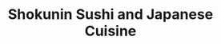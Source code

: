 ---
layout: place
title: "Shokunin Sushi and Japanese Cuisine"
permalink: /nebraska/lincoln/shokunin-sushi-and-japanese-cuisine.html
stateAbbr: NE
stateName: Nebraska
cityName: Lincoln
seo:
  name: "Shokunin Sushi and Japanese Cuisine"
  type: Restaurant
  links: http://facebook.com/Shokunin.Lincoln/
description: "Shokunin Sushi and Japanese Cuisine serves delicious sushi in Lincoln, Nebraska. Try fresh Japanese dishes for a great dining experience. "
place_id: ChIJ0xHt_o-_locR5OM_Gx_-zcs
photos:
  - name: >-
      places/ChIJ0xHt_o-_locR5OM_Gx_-zcs/photos/AeeoHcKbvJsHxf9-ARynQ6AlxOp1hmxQbz18TKXznxSTduXu6dSgkkskTGPomNNQewPV-eP69uwiZTUg9y1v-y1aAh186gv_pI8wQJN4WIJLAT3c8_1xA151c18ViRY1zhs22eVfhdrnR8hApaabgeLhbY2iOkupto8CoOVW3n-7peA-nHdWFYaNSnIid74SGtA5YE57fJEbvGZHO5QV1sQ9_YsLkhdyLESglC4HH81rIxRUyu4lGrP_wEpGGstUoAStnuW7jCh3upK0gICZJguh1itUrrMwauHJLK5zzMT2HVEoXWNFDXTvUORAlxpQ0VR4zNm83nEy4DQRhm-_fabPcRD_Eea-14x30KlxuCqLCR5BlQq6S5ey-WBY4qBmF6ZM1E8mZZByapkMp5YB4FGf5q1O_BzBiR1L1VFvipfdOzQY5A
    widthPx: 4032
    heightPx: 3024
    authorAttributions:
      - displayName: '& So On • Net'
        uri: https://maps.google.com/maps/contrib/111919168884137753907
        photoUri: >-
          https://lh3.googleusercontent.com/a-/ALV-UjWmAZHDTJZjtDTM3BKNl2s0Sha_qamnnyXIl_D7SnytGp9haYxtXA=s100-p-k-no-mo
    flagContentUri: >-
      https://www.google.com/local/imagery/report/?cb_client=maps_api_places.places_api&image_key=!1e10!2sCIHM0ogKEICAgIDqu-e1UQ&hl=en-US
    googleMapsUri: >-
      https://www.google.com/maps/place//data=!3m4!1e2!3m2!1sCIHM0ogKEICAgIDqu-e1UQ!2e10!4m2!3m1!1s0x8796bf8ffeed11d3:0xcbcdfe1f1b3fe3e4
  - name: >-
      places/ChIJ0xHt_o-_locR5OM_Gx_-zcs/photos/AeeoHcJGwCkY6UTZyVgjtZsi_6S3Qo9LKGUUcWRkWLc2rnz-VqHRATh6dGuP90ZxWuXoKnDnCQnx13QhSuh9nnm-M0zZ-QkgPHaU8lx-8uWlnSjLzxutIi6euft8lq3IyoCsjjIZhmxR2BY3dv2Yeotxi1d8AOkKgtmGKTyrZESg9tTy6bcCO3100G22EgQS-RFVMAyR9LPjhx3NsDukKjCC-FCih8vSbaBn6oNUDNcayOXxJ6DPfDG4f4QZaIMAfUAPCvXwen6DAR_QA1IgW_UWiSBXenR2DvuLAlQmdiTxYllo7A
    widthPx: 3024
    heightPx: 4032
    authorAttributions:
      - displayName: Shokunin Sushi and Japanese Cuisine
        uri: https://maps.google.com/maps/contrib/110158237258994508275
        photoUri: >-
          https://lh3.googleusercontent.com/a/ACg8ocK6oJFGIF-jUmDd8Gm3-ycjWOc3mj7MUE7GkrjO5Jt99z626Q=s100-p-k-no-mo
    flagContentUri: >-
      https://www.google.com/local/imagery/report/?cb_client=maps_api_places.places_api&image_key=!1e10!2sAF1QipPqSF7LwrkwfmTrXidIe6RH3NMaUfQZgvcH7YxD&hl=en-US
    googleMapsUri: >-
      https://www.google.com/maps/place//data=!3m4!1e2!3m2!1sAF1QipPqSF7LwrkwfmTrXidIe6RH3NMaUfQZgvcH7YxD!2e10!4m2!3m1!1s0x8796bf8ffeed11d3:0xcbcdfe1f1b3fe3e4
  - name: >-
      places/ChIJ0xHt_o-_locR5OM_Gx_-zcs/photos/AeeoHcK_e9pJ9OzJ6Mo09-sO3FrhmOnrgT63xmRcncwC9wiZv9boz7znCJr72HvUJzK613atmu6lTHd6YYRmQh_NY_OxiZvp_3frDn9o_82oJZ8vcG-2mhUA0rBdNlgXF1t9KHmyy6RtIX9SB2_XqAbMV12B7jNHUnWUc1Zvtcs5Ir03jIsklwi5RfeVrqRN3e6LIwwiCwju11g6qorwDKE9UvZj_mIPmoWv4NzkAdwj3aGnrvCtl_ZrosXR5QVmlFgN7u9HEi_pF50Iwgfs_ofHQk_XdLQOXCWLqpPfu54qgt53DfDQYJqu9KkKcEggJVklSIlM2xxp1joZh5zhHDTmyAxiAPOIKVpkYnGcSzGQ9icHmlBppF74SQJfOnTP1ADXT3rBK7tSGJUSxqWSF43WQ4zy_b9FK7I_1Rue-yDpLfR4qiWD
    widthPx: 4080
    heightPx: 3072
    authorAttributions:
      - displayName: David St. Hilaire
        uri: https://maps.google.com/maps/contrib/116721670480089574423
        photoUri: >-
          https://lh3.googleusercontent.com/a-/ALV-UjVWwHR-YyIrBIxFleuDADDuxaNLBdXndFPwf1CVaDTTk-q4MSdc4Q=s100-p-k-no-mo
    flagContentUri: >-
      https://www.google.com/local/imagery/report/?cb_client=maps_api_places.places_api&image_key=!1e10!2sCIHM0ogKEICAgIDzzcGR_QE&hl=en-US
    googleMapsUri: >-
      https://www.google.com/maps/place//data=!3m4!1e2!3m2!1sCIHM0ogKEICAgIDzzcGR_QE!2e10!4m2!3m1!1s0x8796bf8ffeed11d3:0xcbcdfe1f1b3fe3e4
  - name: >-
      places/ChIJ0xHt_o-_locR5OM_Gx_-zcs/photos/AeeoHcIxWbLtlBMRVkQ4avjKksBA6yDMrOnQZKV5fJOzoraqUW00_UqOiJvWan7FDK1LiZR3FA64aopDoL3JeXi4Drlq8iVOeHbgIUikdpt2WhI76qlYfgJV3ZynSQ7Q4651_qunFGwgm4sjqwZ3I4k04DTiF_umZyMX3xB5Hz4YpQw8wVbx5lVowK7aZz5dRmy9VCrlTXz8auNNouw06qqKWULB4xgoBMUgJmEBP6dpjhyP8OFXdP3Bpjn9OAjnd-gG7mD-sVHG1-8P_3XgwNxaYDYo9DvxyWogdlooYYMxMAzZCp8Ucx3R6sgAEPKu3mmIGP9LTDNwjrqAYL4yxJa2pRCNI9ePqcGDXEpGkS1MA_A1VNt5S_3Hjs7vYeWIiHrcDmzrG-DHpQjJqbyXCUgif--iETgW-CoTR1so4e4JBrZVMaNM
    widthPx: 4000
    heightPx: 3000
    authorAttributions:
      - displayName: Anthony Moll
        uri: https://maps.google.com/maps/contrib/118427540454889149220
        photoUri: >-
          https://lh3.googleusercontent.com/a-/ALV-UjVZTSOwROC6FwChjY1Dnnu4TRG5rIP1rexd3DQPfDaj_JQyHHA=s100-p-k-no-mo
    flagContentUri: >-
      https://www.google.com/local/imagery/report/?cb_client=maps_api_places.places_api&image_key=!1e10!2sCIHM0ogKEICAgMCA8LaokAE&hl=en-US
    googleMapsUri: >-
      https://www.google.com/maps/place//data=!3m4!1e2!3m2!1sCIHM0ogKEICAgMCA8LaokAE!2e10!4m2!3m1!1s0x8796bf8ffeed11d3:0xcbcdfe1f1b3fe3e4
  - name: >-
      places/ChIJ0xHt_o-_locR5OM_Gx_-zcs/photos/AeeoHcLJ-4kykAesZ9Vb3d6Iq8DfjAfHr5QFvEICe4BGkyT-t4MBPRRcKo49-2240F8Lpv0bI1x7R4T1kS-XUJ-1sGV6gSaz026nQeulSGAI0mDcMHHoHxugOTKuLgfVTQCd2VvAzK_3y5kXUmKK8rJUlKUPfjhfplO-evN_5CGkFgEWs3uZiBinmUUwU9UJu8ZVA1Qe-YVSEanwCY62e7kdMrn-r2zbhvAypn9zXnTaYqyxRnhW6lhG_vEfGH8yvXiXJTAdBgqXf78_OF9yDRAh-mJIduC5C6KqAC5ZwdGi_WC2iJUpvdaSJ1No5aLf0BT0xppgvB5lvwkPSHJHHpqIioysgSy4RbT5u_rdHzAk6DGNmqhqFs8uT20fbhAEsnY53HeVe44IiNxG9fwhtSPYAPFe2_rzKUNfyi9HUYCby646pwyj
    widthPx: 3024
    heightPx: 4032
    authorAttributions:
      - displayName: Zaid Al
        uri: https://maps.google.com/maps/contrib/111058003038266361348
        photoUri: >-
          https://lh3.googleusercontent.com/a-/ALV-UjWLdtHfHrZ4tmxJB_8STQocrhwTKlE3FH6W2bCRHesXnHzOyEvQ=s100-p-k-no-mo
    flagContentUri: >-
      https://www.google.com/local/imagery/report/?cb_client=maps_api_places.places_api&image_key=!1e10!2sCIHM0ogKEICAgIDplfTlqwE&hl=en-US
    googleMapsUri: >-
      https://www.google.com/maps/place//data=!3m4!1e2!3m2!1sCIHM0ogKEICAgIDplfTlqwE!2e10!4m2!3m1!1s0x8796bf8ffeed11d3:0xcbcdfe1f1b3fe3e4
  - name: >-
      places/ChIJ0xHt_o-_locR5OM_Gx_-zcs/photos/AeeoHcLn_Zv3cw34BTIzTK1fRwpKSNWlV26Djvk_0CxI70qqDontNyNR0sjJT1DupQnctwyf6gfg95GdSDj523EgEIqnZ9s3UdHhTpfBevG7kYD1wGSsQae0oa2eraf4JxQY8I_ULfSIondbR5hFJdKmy-fXQUCIsZkS-mf1Cnx_DWc3a634V11I6gScaLwegE0VQ-ptHG_Y1xwERxxR75E5gAynVgrNA25HLmEofujbBliRDN_COkGotq3jZjq4J7OXYAePwpuGsT0H_vs75ZAgRTYAO3cKBAVsLBRbmUmtshU16jFryRqYkeVCgLd6xZqFJxMpPJNHPRYrvUi2W4z6kp1QCqCgTd3-pYH-QbInOVFbuHXGfIDQri_3GUhCMytDfV5jQym2caMszhRQOT8YZJ0eygyMFJRzaI_c1wVfA4eBRorc
    widthPx: 3425
    heightPx: 2595
    authorAttributions:
      - displayName: Benjamin Sintek
        uri: https://maps.google.com/maps/contrib/109564207859335480219
        photoUri: >-
          https://lh3.googleusercontent.com/a-/ALV-UjWEpGBvQ37XhS5ZB_6TfHDBHsgHuM8447oG90HyOoJJomh8GJMupg=s100-p-k-no-mo
    flagContentUri: >-
      https://www.google.com/local/imagery/report/?cb_client=maps_api_places.places_api&image_key=!1e10!2sCIHM0ogKEICAgMCArtv49wE&hl=en-US
    googleMapsUri: >-
      https://www.google.com/maps/place//data=!3m4!1e2!3m2!1sCIHM0ogKEICAgMCArtv49wE!2e10!4m2!3m1!1s0x8796bf8ffeed11d3:0xcbcdfe1f1b3fe3e4
  - name: >-
      places/ChIJ0xHt_o-_locR5OM_Gx_-zcs/photos/AeeoHcIIsJCunEsDhdH8boN1EDyiVa8m9bcGkwMaFhT1jIV7GN6oLQqoPDoS20d-lp02rj13l-odBPizBI_qYr_I8NKltKy6PD07CEYg5fYJRCGNFC_jKWTghBz0mO7XVao3g0blUA4Q1LuYrG0X3y4GqMiGo6tJDVj8Tqzd87RGEfmJj_ZocB2J09gANE1BpWfoL-yoJropOunqZqXHvdcQfgR7HWeKJ1Z10P5-y7f6hEuzRMkLt6R_Wos5IVNtMaY9kXb_HXEHYrMYSxltivmx8BJX06RbtpzL1jRd9V5Vuo81b5OGwYlUX4qxatH3yKqCGhtcrNbSqKOSMioe8Vd2h_iVBmOhF1-9dRNtoZ-J6vuNogZXXgsqegAdujindBThrZhmx5WeptD98zQKDwcEaySH7c8wIevvUt9kFIlsaUy8kQ0
    widthPx: 3072
    heightPx: 4080
    authorAttributions:
      - displayName: Justine Yeo Bircher
        uri: https://maps.google.com/maps/contrib/112390277008288985879
        photoUri: >-
          https://lh3.googleusercontent.com/a-/ALV-UjWsJaJBqEChNDTUh8xDYCTWwpM36aTRJk5MzHiT0PxAIOH7Hbp3=s100-p-k-no-mo
    flagContentUri: >-
      https://www.google.com/local/imagery/report/?cb_client=maps_api_places.places_api&image_key=!1e10!2sCIHM0ogKEICAgIDrwJCDzAE&hl=en-US
    googleMapsUri: >-
      https://www.google.com/maps/place//data=!3m4!1e2!3m2!1sCIHM0ogKEICAgIDrwJCDzAE!2e10!4m2!3m1!1s0x8796bf8ffeed11d3:0xcbcdfe1f1b3fe3e4
  - name: >-
      places/ChIJ0xHt_o-_locR5OM_Gx_-zcs/photos/AeeoHcLbzOCbULLPmNx0E_VLcv3YFc06PxwZXHrGBDwZsVpIiXKu_9MaNp_ngxfdYpBWYdIymvBc0nNPttRDxJ9kAdUJLHttJ3zjdJo0Zf67kcbP8iMocr-rhyLFeosIeagR9wKDGHeY_mVoyonzctPUe_elRvKMrVIQdpKFDHsGYBLsUK112B1UvrdLsRZaRxTgF-bvLyby88n6YAJyWZucMMFKhI2GPQ1DaFFj1DvQMa2auh4zxdhihFm0FFJkRf7FFbzpRg9yLvKrE0YSaIKyq6wHLx-uRu_tpnK6JAFugjYVYY8UNamOug-2TleRToqUES0mbPHex86vZcIy8iQ7o_lxsEpNns2jZSvqkTp_zdJsFtH8o5zJvw9QwtB8YfoWYxQGcBj4Bhc-KzGqhrC-B4VUUqND5OOI26ZBy6o5u3YWk7g
    widthPx: 3024
    heightPx: 4032
    authorAttributions:
      - displayName: Zaid Al
        uri: https://maps.google.com/maps/contrib/111058003038266361348
        photoUri: >-
          https://lh3.googleusercontent.com/a-/ALV-UjWLdtHfHrZ4tmxJB_8STQocrhwTKlE3FH6W2bCRHesXnHzOyEvQ=s100-p-k-no-mo
    flagContentUri: >-
      https://www.google.com/local/imagery/report/?cb_client=maps_api_places.places_api&image_key=!1e10!2sCIHM0ogKEICAgIDpldTnpAE&hl=en-US
    googleMapsUri: >-
      https://www.google.com/maps/place//data=!3m4!1e2!3m2!1sCIHM0ogKEICAgIDpldTnpAE!2e10!4m2!3m1!1s0x8796bf8ffeed11d3:0xcbcdfe1f1b3fe3e4
  - name: >-
      places/ChIJ0xHt_o-_locR5OM_Gx_-zcs/photos/AeeoHcJrWqovMWlrTd2V7Drrt3mHJ7xL5o-ZJ74_PLXfg_rQBMhtNIunRahRNFHmU9ud4o53oq-Rzo9XePrGYiyZWoyeQsDT_bej2nwMvT_Sw_8tacyGr12islLxcRfHkHX-eQ5q5NOzV4jWHygpt55L3kfqhW8gspzFaCDtyHWRUKS3qX426U6zHOS1wgVtIZJ7rj871RQtWKLJDogCufTF4KxQkEz_G3Zfn_sBPjDxhyAiVqLNgsBRGCJi-CIGgYiqgY4p_JIn38m-Nb0RvhN4v9ruRb56U_WveRAwNyNKP34dpyNdd-Rk8erblnRBO_AIE-8a-VKAgeVcLvMfGj-8Kc44GPv70nULIGNoqxA87t4vIgFo6GzsYvga3CsvWGVF1xQzyg-GsplOo1BOFd4uGFbejzYR0nSwPSAu52bUA-d9vLGa
    widthPx: 4032
    heightPx: 3024
    authorAttributions:
      - displayName: HeartKirara
        uri: https://maps.google.com/maps/contrib/118343845221695905582
        photoUri: >-
          https://lh3.googleusercontent.com/a-/ALV-UjXvjaOpAXiVUl6ekrKpopaTFTybjYfwXm9iToyt_ZyLZOUosw2VnQ=s100-p-k-no-mo
    flagContentUri: >-
      https://www.google.com/local/imagery/report/?cb_client=maps_api_places.places_api&image_key=!1e10!2sCIHM0ogKEICAgIDerYistAE&hl=en-US
    googleMapsUri: >-
      https://www.google.com/maps/place//data=!3m4!1e2!3m2!1sCIHM0ogKEICAgIDerYistAE!2e10!4m2!3m1!1s0x8796bf8ffeed11d3:0xcbcdfe1f1b3fe3e4
  - name: >-
      places/ChIJ0xHt_o-_locR5OM_Gx_-zcs/photos/AeeoHcJaGKVIaHG10eqd-JGAzta4-8N4-AgzotvZnhKg98ylICmulgVKXCf-Lj8Jox5wx7TUhFPNUf_7ZLWHrUJvBarCy90ie3iR_MhBlFU8FJ5h27WGBXQJBFd4Hopavrv6NQvEywv8gXSWfS7TstKp8MX_ut1-6VQ0EAnEHzfcCYoqPtmJgFuWJdradn7fTeBma8inYeRHRybtkBqK5lfCKfmaLYBmdnUQ8hiagfptFyFXWeMaGQ4Dp7s8nBFK_vh8kqI2WLXADbkWI5u-IAGI4GqK6HmKWb3ru2aqdZW4H1_KaWWEVSEDBRlN2Y1mqXf7ZCfKUjBhvIJD4JMRg5LxrEsUpbXvjRNymLfLrSUgXu8KEnQGCjLB1vwNUg8GH07xGT6S5sBqM7ebMSCWrIoDfcVRk7b1mJwQqJ1XYLRfQHc
    widthPx: 4032
    heightPx: 3024
    authorAttributions:
      - displayName: J K
        uri: https://maps.google.com/maps/contrib/105593688739777304069
        photoUri: >-
          https://lh3.googleusercontent.com/a/ACg8ocKgqpyMmJS2z8Qleszrcd9W7uvBJTxrQureRFALtQIhIPuj7A=s100-p-k-no-mo
    flagContentUri: >-
      https://www.google.com/local/imagery/report/?cb_client=maps_api_places.places_api&image_key=!1e10!2sCIHM0ogKEICAgIC-mo_MPQ&hl=en-US
    googleMapsUri: >-
      https://www.google.com/maps/place//data=!3m4!1e2!3m2!1sCIHM0ogKEICAgIC-mo_MPQ!2e10!4m2!3m1!1s0x8796bf8ffeed11d3:0xcbcdfe1f1b3fe3e4
address: 440 N 8th St, Lincoln, NE 68508, USA
street: 440 N 8th St
city: Lincoln
state: NE
zip: '68508'
country: USA
neighborhood: null
latitude: '40.817917'
longitude: '-96.709624'
accessibility_options:
  wheelchairAccessibleParking: true
  wheelchairAccessibleEntrance: true
  wheelchairAccessibleRestroom: true
  wheelchairAccessibleSeating: true
business_status: OPERATIONAL
name: Shokunin Sushi and Japanese Cuisine
google_maps_links:
  directionsUri: >-
    https://www.google.com/maps/dir//''/data=!4m7!4m6!1m1!4e2!1m2!1m1!1s0x8796bf8ffeed11d3:0xcbcdfe1f1b3fe3e4!3e0
  placeUri: https://maps.google.com/?cid=14685673369479668708
  writeAReviewUri: >-
    https://www.google.com/maps/place//data=!4m3!3m2!1s0x8796bf8ffeed11d3:0xcbcdfe1f1b3fe3e4!12e1
  reviewsUri: >-
    https://www.google.com/maps/place//data=!4m4!3m3!1s0x8796bf8ffeed11d3:0xcbcdfe1f1b3fe3e4!9m1!1b1
  photosUri: >-
    https://www.google.com/maps/place//data=!4m3!3m2!1s0x8796bf8ffeed11d3:0xcbcdfe1f1b3fe3e4!10e5
primary_type: Japanese Restaurant
opening_hours:
  regular: null
  current: null
secondary_opening_hours:
  regular:
    weekdayDescriptions: null
    type: null
  current:
    weekdayDescriptions: null
    type: null
phone: (402) 975-2007
price_level: null
price_range: $20 &ndash; $30
rating: '4.7'
rating_count: 431
website: http://facebook.com/Shokunin.Lincoln/
reviews: null
parking_options: null
payment_options: null
allow_dogs: null
curbside_pickup: null
delivery: null
dine_in: null
good_for_children: null
good_for_groups: null
good_for_sports: null
live_music: null
menu_for_children: null
outdoor_seating: null
reservable: null
restroom: null
serves_beer: null
serves_breakfast: null
serves_brunch: null
serves_cocktails: null
serves_coffee: null
serves_dinner: null
serves_dessert: null
serves_lunch: null
serves_vegetarian_food: null
serves_wine: null
takeout: null
summary: null

---